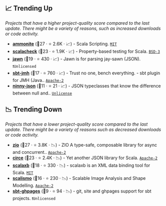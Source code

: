 ## 📈 Trending Up

_Projects that have a higher project-quality score compared to the last update. There might be a variety of reasons, such as increased downloads or code activity._

- <b><a href="https://github.com/com-lihaoyi/Ammonite">ammonite</a></b> (🥇27 ·  ⭐ 2.6K · 📈) - Scala Scripting. <code><a href="http://bit.ly/34MBwT8">MIT</a></code>
- <b><a href="https://github.com/typelevel/scalacheck">scalacheck</a></b> (🥇23 ·  ⭐ 1.9K · 📈) - Property-based testing for Scala. <code><a href="http://bit.ly/3aKzpTv">BSD-3</a></code>
- <b><a href="https://github.com/typelevel/jawn">jawn</a></b> (🥈19 ·  ⭐ 430 · 📈) - Jawn is for parsing jay-sawn (JSON). <code>❗Unlicensed</code>
- <b><a href="https://github.com/sbt/sbt-jmh">sbt-jmh</a></b> (🥈17 ·  ⭐ 760 · 📈) - Trust no one, bench everything. - sbt plugin for JMH (Java.. <code><a href="http://bit.ly/3nYMfla">Apache-2</a></code>
- <b><a href="https://github.com/nrktkt/ninny-json">ninny-json</a></b> (🥉11 ·  ⭐ 21 · 📈) - JSON typeclasses that know the difference between null and.. <code><a href="http://bit.ly/3rvuUlR">Unlicense</a></code>

## 📉 Trending Down

_Projects that have a lower project-quality score compared to the last update. There might be a variety of reasons such as decreased downloads or code activity._

- <b><a href="https://github.com/zio/zio">zio</a></b> (🥇27 ·  ⭐ 3.8K · 📉) - ZIO A type-safe, composable library for async and concurrent.. <code><a href="http://bit.ly/3nYMfla">Apache-2</a></code>
- <b><a href="https://github.com/circe/circe">circe</a></b> (🥇23 ·  ⭐ 2.4K · 📉) - Yet another JSON library for Scala. <code><a href="http://bit.ly/3nYMfla">Apache-2</a></code>
- <b><a href="https://github.com/eed3si9n/scalaxb">scalaxb</a></b> (🥈18 ·  ⭐ 330 · 📉) - scalaxb is an XML data binding tool for Scala. <code><a href="http://bit.ly/34MBwT8">MIT</a></code>
- <b><a href="https://github.com/unibas-gravis/scalismo">scalismo</a></b> (🥈16 ·  ⭐ 230 · 📉) - Scalable Image Analysis and Shape Modelling. <code><a href="http://bit.ly/3nYMfla">Apache-2</a></code>
- <b><a href="https://github.com/sbt/sbt-ghpages">sbt-ghpages</a></b> (🥉9 ·  ⭐ 94 · 📉) - git, site and ghpages support for sbt projects. <code>❗Unlicensed</code>

